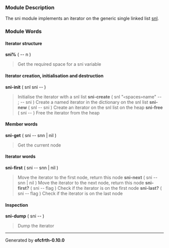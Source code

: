 ### Module Description ###
The sni module implements an iterator on the generic single linked list [snl](snl.md).

### Module Words ###
#### Iterator structure ####
**sni%** ( -- n )
> Get the required space for a sni variable
#### Iterator creation, initialisation and destruction ####
**sni-init** ( snl sni -- )
> Initialise the iterator with a snl list
**sni-create** ( snl "`<`spaces`>`name" -- ; -- sni )
> Create a named iterator in the dictionary on the snl list
**sni-new** ( snl -- sni )
> Create an iterator on the snl list on the heap
**sni-free** ( sni -- )
> Free the iterator from the heap
#### Member words ####
**sni-get** ( sni -- snn | nil )
> Get the current node
#### Iterator words ####
**sni-first** ( sni -- snn | nil )
> Move the iterator to the first node, return this node
**sni-next** ( sni -- snn | nil )
> Move the iterator to the next node, return this node
**sni-first?** ( sni -- flag )
> Check if the iterator is on the first node
**sni-last?** ( sni -- flag )
> Check if the iterator is on the last node
#### Inspection ####
**sni-dump** ( sni -- )
> Dump the iterator


---

Generated by **ofcfrth-0.10.0**